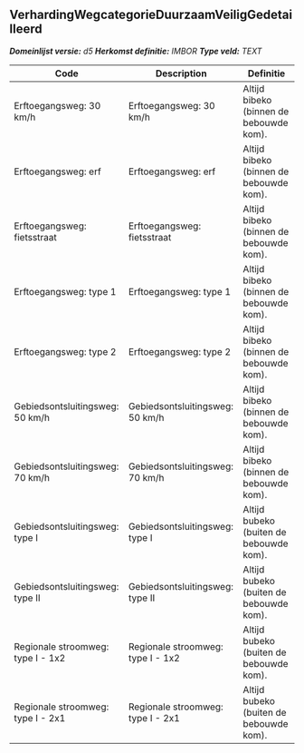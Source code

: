 ﻿## VerhardingWegcategorieDuurzaamVeiligGedetailleerd

*__Domeinlijst versie:__ d5*
*__Herkomst definitie:__ IMBOR*
*__Type veld:__ TEXT*

|__Code__ |__Description__ |__Definitie__	|
|	---	|	---	|   ---	| 
| Erftoegangsweg: 30 km/h | Erftoegangsweg: 30 km/h | Altijd bibeko (binnen de bebouwde kom). |
| Erftoegangsweg: erf | Erftoegangsweg: erf | Altijd bibeko (binnen de bebouwde kom). |
| Erftoegangsweg: fietsstraat | Erftoegangsweg: fietsstraat | Altijd bibeko (binnen de bebouwde kom). |
| Erftoegangsweg: type 1 | Erftoegangsweg: type 1 | Altijd bibeko (binnen de bebouwde kom). |
| Erftoegangsweg: type 2 | Erftoegangsweg: type 2 | Altijd bibeko (binnen de bebouwde kom). |
| Gebiedsontsluitingsweg: 50 km/h | Gebiedsontsluitingsweg: 50 km/h | Altijd bibeko (binnen de bebouwde kom). |
| Gebiedsontsluitingsweg: 70 km/h | Gebiedsontsluitingsweg: 70 km/h | Altijd bibeko (binnen de bebouwde kom). |
| Gebiedsontsluitingsweg: type I | Gebiedsontsluitingsweg: type I | Altijd bubeko (buiten de bebouwde kom). |
| Gebiedsontsluitingsweg: type II | Gebiedsontsluitingsweg: type II | Altijd bubeko (buiten de bebouwde kom). |
| Regionale stroomweg: type I - 1x2 | Regionale stroomweg: type I - 1x2 | Altijd bubeko (buiten de bebouwde kom). |
| Regionale stroomweg: type I - 2x1 | Regionale stroomweg: type I - 2x1 | Altijd bubeko (buiten de bebouwde kom). |
